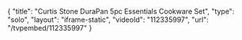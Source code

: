 {
    "title": "Curtis Stone DuraPan 5pc Essentials Cookware Set",
    "type": "solo",
    "layout": "iframe-static",
    "videoId": "112335997",
    "url": "\/tvpembed\/112335997"
}
